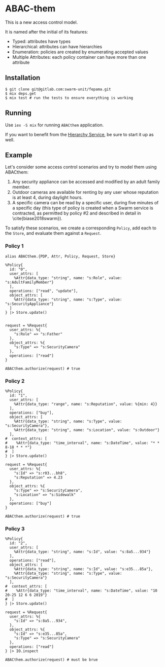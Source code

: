 # ABAC-them

This is a new access control model.

It is named after the initial of its features:

- Typed: attributes have types
- Hierarchical: attributes can have hierarchies
- Enumeration: policies are created by enumerating accepted values
- Multiple Attributes: each policy container can have more than one attribute

## Installation

```
$ git clone git@gitlab.com:swarm-unit/fepama.git
$ mix deps.get
$ mix test # run the tests to ensure everything is working
```

## Running

Use `iex -S mix` for running `ABACthem` application.

If you want to benefit from the [Hierarchy Service](), be sure to start it up as well.

## Example

Let's consider some access control scenarios and try to model them using ABACthem:

1. Any security appliance can be accessed and modified by an adult family member.
2. Outdoor cameras are available for renting by any user whose reputation is at least 4, during daylight hours.
3. A specific camera can be read by a specific user, during five minutes of a specific day (this type of policy is created when a Swarm service is contracted, as permitted by policy \#2 and described in detail in \cite{biase2018swarm}).

To satisfy these scenarios, we create a corresponding `Policy`, add each to the `Store`, and evaluate them against a `Request`.

### Policy 1

```
alias ABACthem.{PDP, Attr, Policy, Request, Store}

%Policy{
  id: "0",
  user_attrs: [
    %Attr{data_type: "string", name: "s:Role", value: "s:AdultFamilyMember"}
  ],
  operations: ["read", "update"],
  object_attrs: [
    %Attr{data_type: "string", name: "s:Type", value: "s:SecurityAppliance"}
  ]
} |> Store.update()


request = %Request{
  user_attrs: %{
    "s:Role" => "s:Father"
  },
  object_attrs: %{
    "s:Type" => "s:SecurityCamera"
  },
  operations: ["read"]
}

ABACthem.authorize(request) # true
```

### Policy 2
```
%Policy{
  id: "1",
  user_attrs: [
    %Attr{data_type: "range", name: "s:Reputation", value: %{min: 4}}
  ],
  operations: ["buy"],
  object_attrs: [
    %Attr{data_type: "string", name: "s:Type", value: "s:SecurityCamera"},
    %Attr{data_type: "string", name: "s:Location", value: "s:Outdoor"}
  ],
#  context_attrs: [
#    %Attr{data_type: "time_interval", name: "s:DateTime", value: "* * 8-18 * * *"}
#  ]
} |> Store.update()

request = %Request{
  user_attrs: %{
    "s:Id" => "s:r03...bh8",
    "s:Reputation" => 4.23
  },
  object_attrs: %{
    "s:Type" => "s:SecurityCamera",
    "s:Location" => "s:Sidewalk"
  },
  operations: ["buy"]
}

ABACthem.authorize(request) # true
```

### Policy 3
```
%Policy{
  id: "2",
  user_attrs: [
    %Attr{data_type: "string", name: "s:Id", value: "s:8a5...934"}
  ],
  operations: ["read"],
  object_attrs: [
    %Attr{data_type: "string", name: "s:Id", value: "s:e35...85a"},
    %Attr{data_type: "string", name: "s:Type", value: "s:SecurityCamera"}
  ],
#  context_attrs: [
#    %Attr{data_type: "time_interval", name: "s:DateTime", value: "10 20-25 12 6 6 2019"}
#  ]
} |> Store.update()

request = %Request{
  user_attrs: %{
    "s:Id" => "s:8a5...934",
  },
  object_attrs: %{
    "s:Id" => "s:e35...85a",
    "s:Type" => "s:SecurityCamera"
  },
  operations: ["read"]
} |> IO.inspect

ABACthem.authorize(request) # must be brue
```
